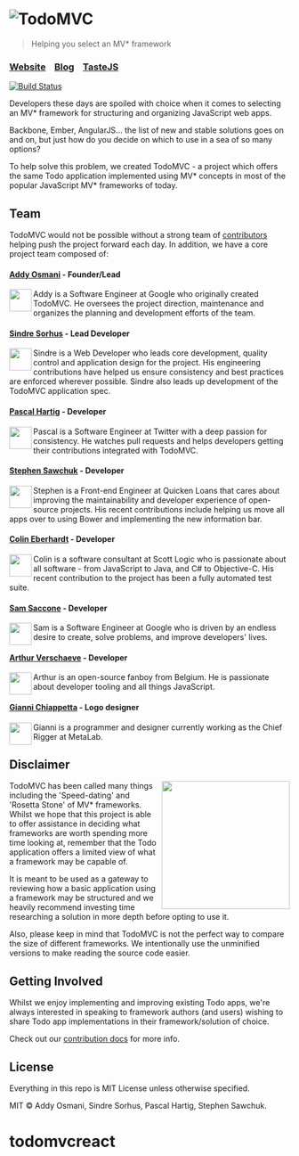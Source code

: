 # ![TodoMVC](media/logo.png)

> Helping you select an MV\* framework

### [Website](http://todomvc.com)&nbsp;&nbsp;&nbsp;&nbsp;[Blog](http://blog.tastejs.com)&nbsp;&nbsp;&nbsp;&nbsp;[TasteJS](http://tastejs.com)

[![Build Status](https://travis-ci.org/tastejs/todomvc.svg)](https://travis-ci.org/tastejs/todomvc)


Developers these days are spoiled with choice when it comes to selecting an MV\* framework for structuring and organizing JavaScript web apps.

Backbone, Ember, AngularJS... the list of new and stable solutions goes on and on, but just how do you decide on which to use in a sea of so many options?

To help solve this problem, we created TodoMVC - a project which offers the same Todo application implemented using MV* concepts in most of the popular JavaScript MV\* frameworks of today.


## Team

TodoMVC would not be possible without a strong team of [contributors](https://github.com/tastejs/todomvc/contributors) helping push the project forward each day. In addition, we have a core project team composed of:

#### [Addy Osmani](http://github.com/addyosmani) - Founder/Lead

<img align="left" width="40" height="40" src="http://www.gravatar.com/avatar/96270e4c3e5e9806cf7245475c00b275.png?s=40">
  Addy is a Software Engineer at Google who originally created TodoMVC. He oversees the project direction, maintenance and organizes the planning and development efforts of the team.

#### [Sindre Sorhus](https://github.com/sindresorhus) - Lead Developer

<img align="left" width="40" height="40" src="http://www.gravatar.com/avatar/d36a92237c75c5337c17b60d90686bf9.png?s=40">
Sindre is a Web Developer who leads core development, quality control and application design for the project. His engineering contributions have helped us ensure consistency and best practices are enforced wherever possible. Sindre also leads up development of the TodoMVC application spec.

#### [Pascal Hartig](https://github.com/passy) - Developer

<img align="left" width="40" height="40" src="http://www.gravatar.com/avatar/be451fcdbf0e5ff07f23ed16cb5c90a3.png?s=40">
Pascal is a Software Engineer at Twitter with a deep passion for consistency. He watches pull requests and helps developers getting their contributions integrated with TodoMVC.

#### [Stephen Sawchuk](https://github.com/stephenplusplus) - Developer

<img align="left" width="40" height="40" src="https://avatars3.githubusercontent.com/u/723048?v=2&s=40">
Stephen is a Front-end Engineer at Quicken Loans that cares about improving the maintainability and developer experience of open-source projects. His recent contributions include helping us move all apps over to using Bower and implementing the new information bar.

#### [Colin Eberhardt](https://github.com/colineberhardt) - Developer

<img align="left" width="40" height="40" src="https://secure.gravatar.com/avatar/73bba00b41ff1c9ecc3ee29487bace7d?s=40">
Colin is a software consultant at Scott Logic who is passionate about all software - from JavaScript to Java, and C# to Objective-C. His recent contribution to the project has been a fully automated test suite.

#### [Sam Saccone](https://github.com/samccone) - Developer

<img align="left" width="40" height="40" src="http://en.gravatar.com/userimage/602125/f2f1d93164ec62b527f0398c65b2d1f3.jpg?size=40">
Sam is a Software Engineer at Google who is driven by an endless desire to create, solve problems, and improve developers' lives.

#### [Arthur Verschaeve](https://github.com/arthurvr) - Developer

<img align="left" width="40" height="40" src="https://en.gravatar.com/avatar/e34daab0d2e344219adb5234198269c5?size=40">
Arthur is an open-source fanboy from Belgium. He is passionate about developer tooling and all things JavaScript.

#### [Gianni Chiappetta](https://github.com/gf3) - Logo designer

<img align="left" width="40" height="40" src="http://www.gravatar.com/avatar/4b0209ae3652cc5a7d53545e759fbe39.png?s=40">
Gianni is a programmer and designer currently working as the Chief Rigger at MetaLab.

## Disclaimer

<img align="right" width="230" height="230" src="media/icon-small.png">

TodoMVC has been called many things including the 'Speed-dating' and 'Rosetta Stone' of MV\* frameworks. Whilst we hope that this project is able to offer assistance in deciding what frameworks are worth spending more time looking at, remember that the Todo application offers a limited view of what a framework may be capable of.

It is meant to be used as a gateway to reviewing how a basic application using a framework may be structured and we heavily recommend investing time researching a solution in more depth before opting to use it.

Also, please keep in mind that TodoMVC is not the perfect way to compare the size of different frameworks. We intentionally use the unminified versions to make reading the source code easier.


## Getting Involved

Whilst we enjoy implementing and improving existing Todo apps, we're always interested in speaking to framework authors (and users) wishing to share Todo app implementations in their framework/solution of choice.

Check out our [contribution docs](contributing.md) for more info.


## License

Everything in this repo is MIT License unless otherwise specified.

MIT © Addy Osmani, Sindre Sorhus, Pascal Hartig, Stephen Sawchuk.
# todomvcreact
